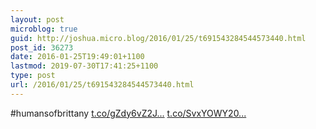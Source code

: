 ```yaml
---
layout: post
microblog: true
guid: http://joshua.micro.blog/2016/01/25/t691543284544573440.html
post_id: 36273
date: 2016-01-25T19:49:01+1100
lastmod: 2019-07-30T17:41:25+1100
type: post
url: /2016/01/25/t691543284544573440.html
---
```

#humansofbrittany [t.co/gZdy6vZ2J...](https://t.co/gZdy6vZ2Ju) [t.co/SvxYOWY20...](https://t.co/SvxYOWY20z)
